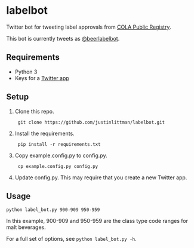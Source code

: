# labelbot
Twitter bot for tweeting label approvals from [COLA Public Registry](https://www.ttbonline.gov/colasonline/publicSearchColasBasic.do).

This bot is currently tweets as [@beerlabelbot](https://twitter.com/beerlabelbot).

## Requirements
* Python 3
* Keys for a [Twitter app](https://apps.twitter.com/)

## Setup
1. Clone this repo.

        git clone https://github.com/justinlittman/labelbot.git
    
2. Install the requirements.

        pip install -r requirements.txt
    
3. Copy example.config.py to config.py.

        cp example.config.py config.py
    
4. Update config.py. This may require that you create a new Twitter app.

## Usage

    python label_bot.py 900-909 950-959
    
In this example, 900-909 and 950-959 are the class type code ranges for malt beverages.

For a full set of options, see `python label_bot.py -h`.
